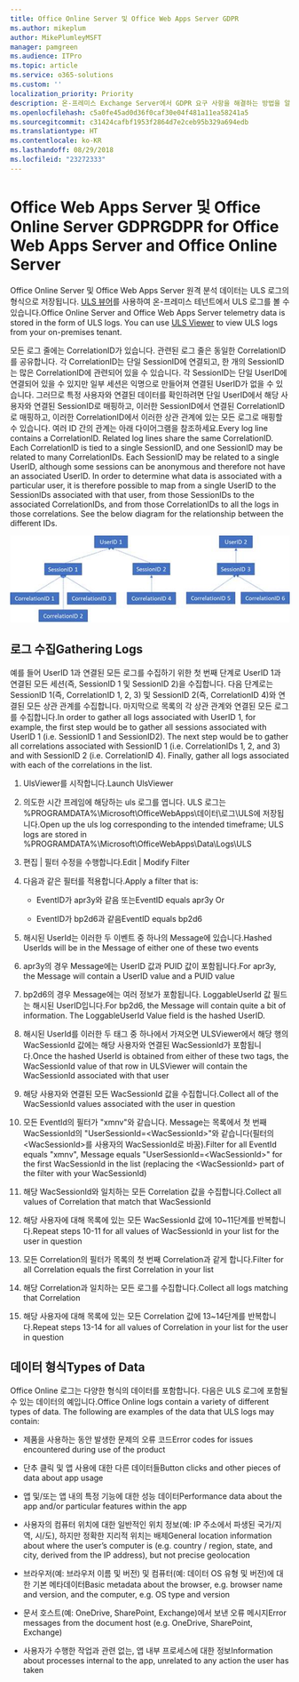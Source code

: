 ```yaml
---
title: Office Online Server 및 Office Web Apps Server GDPR
ms.author: mikeplum
author: MikePlumleyMSFT
manager: pamgreen
ms.audience: ITPro
ms.topic: article
ms.service: o365-solutions
ms.custom: ''
localization_priority: Priority
description: 온-프레미스 Exchange Server에서 GDPR 요구 사항을 해결하는 방법을 알아보세요.
ms.openlocfilehash: c5a0fe45ad0d36f0caf30e04f481a11ea58241a5
ms.sourcegitcommit: c31424cafbf1953f2864d7e2ceb95b329a694edb
ms.translationtype: HT
ms.contentlocale: ko-KR
ms.lasthandoff: 08/29/2018
ms.locfileid: "23272333"
---
```

# <a name="gdpr-for-office-web-apps-server-and-office-online-server"></a><span data-ttu-id="78a8b-103">Office Web Apps Server 및 Office Online Server GDPR</span><span class="sxs-lookup"><span data-stu-id="78a8b-103">GDPR for Office Web Apps Server and Office Online Server</span></span>

<span data-ttu-id="78a8b-p101">Office Online Server 및 Office Web Apps Server 원격 분석 데이터는 ULS 로그의 형식으로 저장됩니다. [ULS 뷰어](https://www.microsoft.com/en-us/download/details.aspx?id=44020)를 사용하여 온-프레미스 테넌트에서 ULS 로그를 볼 수 있습니다.</span><span class="sxs-lookup"><span data-stu-id="78a8b-p101">Office Online Server and Office Web Apps Server telemetry data is stored in the form of ULS logs. You can use [ULS Viewer](https://www.microsoft.com/en-us/download/details.aspx?id=44020) to view ULS logs from your on-premises tenant.</span></span>

<span data-ttu-id="78a8b-p102">모든 로그 줄에는 CorrelationID가 있습니다. 관련된 로그 줄은 동일한 CorrelationID를 공유합니다. 각 CorrelationID는 단일 SessionID에 연결되고, 한 개의 SessionID는 많은 CorrelationID에 관련되어 있을 수 있습니다. 각 SessionID는 단일 UserID에 연결되어 있을 수 있지만 일부 세션은 익명으로 만들어져 연결된 UserID가 없을 수 있습니다. 그러므로 특정 사용자와 연결된 데이터를 확인하려면 단일 UserID에서 해당 사용자와 연결된 SessionID로 매핑하고, 이러한 SessionID에서 연결된 CorrelationID로 매핑하고, 이러한 CorrelationID에서 이러한 상관 관계에 있는 모든 로그로 매핑할 수 있습니다. 여러 ID 간의 관계는 아래 다이어그램을 참조하세요.</span><span class="sxs-lookup"><span data-stu-id="78a8b-p102">Every log line contains a CorrelationID. Related log lines share the same CorrelationID. Each CorrelationID is tied to a single SessionID, and one SessionID may be related to many CorrelationIDs. Each SessionID may be related to a single UserID, although some sessions can be anonymous and therefore not have an associated UserID. In order to determine what data is associated with a particular user, it is therefore possible to map from a single UserID to the SessionIDs associated with that user, from those SessionIDs to the associated CorrelationIDs, and from those CorrelationIDs to all the logs in those correlations. See the below diagram for the relationship between the different IDs.</span></span>

![](media/gdpr-for-office-online-server-image1.jpg)

## <a name="gathering-logs"></a><span data-ttu-id="78a8b-112">로그 수집</span><span class="sxs-lookup"><span data-stu-id="78a8b-112">Gathering Logs</span></span>

<span data-ttu-id="78a8b-p103">예를 들어 UserID 1과 연결된 모든 로그를 수집하기 위한 첫 번째 단계로 UserID 1과 연결된 모든 세션(즉, SessionID 1 및 SessionID 2)을 수집합니다. 다음 단계로는 SessionID 1(즉, CorrelationID 1, 2, 3) 및 SessionID 2(즉, CorrelationID 4)와 연결된 모든 상관 관계를 수집합니다. 마지막으로 목록의 각 상관 관계와 연결된 모든 로그를 수집합니다.</span><span class="sxs-lookup"><span data-stu-id="78a8b-p103">In order to gather all logs associated with UserID 1, for example, the first step would be to gather all sessions associated with UserID 1 (i.e. SessionID 1 and SessionID2). The next step would be to gather all correlations associated with SessionID 1 (i.e. CorrelationIDs 1, 2, and 3) and with SessionID 2 (i.e. CorrelationID 4). Finally, gather all logs associated with each of the correlations in the list.</span></span>

1.  <span data-ttu-id="78a8b-116">UlsViewer를 시작합니다.</span><span class="sxs-lookup"><span data-stu-id="78a8b-116">Launch UlsViewer</span></span>

2.  <span data-ttu-id="78a8b-117">의도한 시간 프레임에 해당하는 uls 로그를 엽니다. ULS 로그는 %PROGRAMDATA%\\Microsoft\\OfficeWebApps\\데이터\\로그\\ULS에 저장됩니다.</span><span class="sxs-lookup"><span data-stu-id="78a8b-117">Open up the uls log corresponding to the intended timeframe; ULS logs are stored in %PROGRAMDATA%\\Microsoft\\OfficeWebApps\\Data\\Logs\\ULS</span></span>

3.  <span data-ttu-id="78a8b-118">편집 | 필터 수정을 수행합니다.</span><span class="sxs-lookup"><span data-stu-id="78a8b-118">Edit | Modify Filter</span></span>

4.  <span data-ttu-id="78a8b-119">다음과 같은 필터를 적용합니다.</span><span class="sxs-lookup"><span data-stu-id="78a8b-119">Apply a filter that is:</span></span>

    -   <span data-ttu-id="78a8b-120">EventID가 apr3y와 같음 또는</span><span class="sxs-lookup"><span data-stu-id="78a8b-120">EventID equals apr3y Or</span></span>

    -   <span data-ttu-id="78a8b-121">EventID가 bp2d6과 같음</span><span class="sxs-lookup"><span data-stu-id="78a8b-121">EventID equals bp2d6</span></span>

5.  <span data-ttu-id="78a8b-122">해시된 UserId는 이러한 두 이벤트 중 하나의 Message에 있습니다.</span><span class="sxs-lookup"><span data-stu-id="78a8b-122">Hashed UserIds will be in the Message of either one of these two events</span></span>

6.  <span data-ttu-id="78a8b-123">apr3y의 경우 Message에는 UserID 값과 PUID 값이 포함됩니다.</span><span class="sxs-lookup"><span data-stu-id="78a8b-123">For apr3y, the Message will contain a UserID value and a PUID value</span></span>

7.  <span data-ttu-id="78a8b-p104">bp2d6의 경우 Message에는 여러 정보가 포함됩니다. LoggableUserId 값 필드는 해시된 UserID입니다.</span><span class="sxs-lookup"><span data-stu-id="78a8b-p104">For bp2d6, the Message will contain quite a bit of information. The LoggableUserId Value field is the hashed UserID.</span></span>

8.  <span data-ttu-id="78a8b-126">해시된 UserId를 이러한 두 태그 중 하나에서 가져오면 ULSViewer에서 해당 행의 WacSessionId 값에는 해당 사용자와 연결된 WacSessionId가 포함됩니다.</span><span class="sxs-lookup"><span data-stu-id="78a8b-126">Once the hashed UserId is obtained from either of these two tags, the WacSessionId value of that row in ULSViewer will contain the WacSessionId associated with that user</span></span>

9.  <span data-ttu-id="78a8b-127">해당 사용자와 연결된 모든 WacSessionId 값을 수집합니다.</span><span class="sxs-lookup"><span data-stu-id="78a8b-127">Collect all of the WacSessionId values associated with the user in question</span></span>

10. <span data-ttu-id="78a8b-128">모든 EventId의 필터가 "xmnv"와 같습니다. Message는 목록에서 첫 번째 WacSessionId의 "UserSessionId=\<WacSessionId\>"와 같습니다(필터의 \<WacSessionId\>를 사용자의 WacSessionId로 바꿈).</span><span class="sxs-lookup"><span data-stu-id="78a8b-128">Filter for all EventId equals "xmnv", Message equals "UserSessionId=\<WacSessionId\>" for the first WacSessionId in the list (replacing the \<WacSessionId\> part of the filter with your WacSessionId)</span></span>

11. <span data-ttu-id="78a8b-129">해당 WacSessionId와 일치하는 모든 Correlation 값을 수집합니다.</span><span class="sxs-lookup"><span data-stu-id="78a8b-129">Collect all values of Correlation that match that WacSessionId</span></span>

12. <span data-ttu-id="78a8b-130">해당 사용자에 대해 목록에 있는 모든 WacSessionId 값에 10~11단계를 반복합니다.</span><span class="sxs-lookup"><span data-stu-id="78a8b-130">Repeat steps 10-11 for all values of WacSessionId in your list for the user in question</span></span>

13. <span data-ttu-id="78a8b-131">모든 Correlation의 필터가 목록의 첫 번째 Correlation과 같게 합니다.</span><span class="sxs-lookup"><span data-stu-id="78a8b-131">Filter for all Correlation equals the first Correlation in your list</span></span>

14. <span data-ttu-id="78a8b-132">해당 Correlation과 일치하는 모든 로그를 수집합니다.</span><span class="sxs-lookup"><span data-stu-id="78a8b-132">Collect all logs matching that Correlation</span></span>

15. <span data-ttu-id="78a8b-133">해당 사용자에 대해 목록에 있는 모든 Correlation 값에 13~14단계를 반복합니다.</span><span class="sxs-lookup"><span data-stu-id="78a8b-133">Repeat steps 13-14 for all values of Correlation in your list for the user in question</span></span>

## <a name="types-of-data"></a><span data-ttu-id="78a8b-134">데이터 형식</span><span class="sxs-lookup"><span data-stu-id="78a8b-134">Types of Data</span></span>

<span data-ttu-id="78a8b-p105">Office Online 로그는 다양한 형식의 데이터를 포함합니다. 다음은 ULS 로그에 포함될 수 있는 데이터의 예입니다.</span><span class="sxs-lookup"><span data-stu-id="78a8b-p105">Office Online logs contain a variety of different types of data. The following are examples of the data that ULS logs may contain:</span></span>

-   <span data-ttu-id="78a8b-137">제품을 사용하는 동안 발생한 문제의 오류 코드</span><span class="sxs-lookup"><span data-stu-id="78a8b-137">Error codes for issues encountered during use of the product</span></span>

-   <span data-ttu-id="78a8b-138">단추 클릭 및 앱 사용에 대한 다른 데이터들</span><span class="sxs-lookup"><span data-stu-id="78a8b-138">Button clicks and other pieces of data about app usage</span></span>

-   <span data-ttu-id="78a8b-139">앱 및/또는 앱 내의 특정 기능에 대한 성능 데이터</span><span class="sxs-lookup"><span data-stu-id="78a8b-139">Performance data about the app and/or particular features within the app</span></span>

-   <span data-ttu-id="78a8b-140">사용자의 컴퓨터 위치에 대한 일반적인 위치 정보(예: IP 주소에서 파생된 국가/지역, 시/도), 하지만 정확한 지리적 위치는 배제</span><span class="sxs-lookup"><span data-stu-id="78a8b-140">General location information about where the user’s computer is (e.g. country / region, state, and city, derived from the IP address), but not precise geolocation</span></span>

-   <span data-ttu-id="78a8b-141">브라우저(예: 브라우저 이름 및 버전) 및 컴퓨터(예: 데이터 OS 유형 및 버전)에 대한 기본 메타데이터</span><span class="sxs-lookup"><span data-stu-id="78a8b-141">Basic metadata about the browser, e.g. browser name and version, and the computer, e.g. OS type and version</span></span>

-   <span data-ttu-id="78a8b-142">문서 호스트(예: OneDrive, SharePoint, Exchange)에서 보낸 오류 메시지</span><span class="sxs-lookup"><span data-stu-id="78a8b-142">Error messages from the document host (e.g. OneDrive, SharePoint, Exchange)</span></span>

-   <span data-ttu-id="78a8b-143">사용자가 수행한 작업과 관련 없는, 앱 내부 프로세스에 대한 정보</span><span class="sxs-lookup"><span data-stu-id="78a8b-143">Information about processes internal to the app, unrelated to any action the user has taken</span></span>
